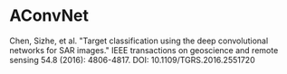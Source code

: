 # AConvNet

Chen, Sizhe, et al. "Target classification using the deep convolutional networks for SAR images." IEEE transactions on geoscience and remote sensing 54.8 (2016): 4806-4817.
DOI: 10.1109/TGRS.2016.2551720
